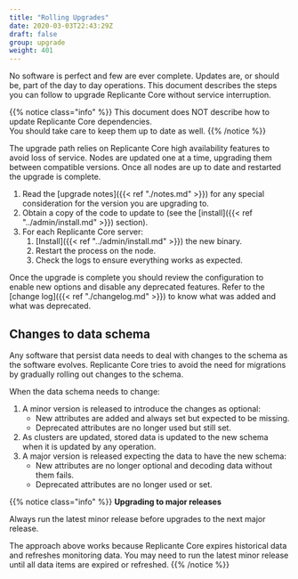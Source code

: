 ```yaml
---
title: "Rolling Upgrades"
date: 2020-03-03T22:43:29Z
draft: false
group: upgrade
weight: 401
---
```


No software is perfect and few are ever complete.
Updates are, or should be, part of the day to day operations.
This document describes the steps you can follow to upgrade Replicante Core without service interruption.

{{% notice class="info" %}}
This document does NOT describe how to update Replicante Core dependencies.  
You should take care to keep them up to date as well.
{{% /notice %}}

The upgrade path relies on Replicante Core high availability features to avoid loss of service.
Nodes are updated one at a time, upgrading them between compatible versions.
Once all nodes are up to date and restarted the upgrade is complete.

1. Read the [upgrade notes]({{< ref "./notes.md" >}}) for any special consideration for the version you are upgrading to.
2. Obtain a copy of the code to update to (see the [install]({{< ref "../admin/install.md" >}}) section).
3. For each Replicante Core server:
   1. [Install]({{< ref "../admin/install.md" >}}) the new binary.
   2. Restart the process on the node.
   3. Check the logs to ensure everything works as expected.

Once the upgrade is complete you should review the configuration to enable new options
and disable any deprecated features.
Refer to the [change log]({{< ref "./changelog.md" >}}) to know what was added and what was deprecated.

## Changes to data schema

Any software that persist data needs to deal with changes to the schema as the software evolves.
Replicante Core tries to avoid the need for migrations by gradually rolling out changes to the schema.

When the data schema needs to change:

1. A minor version is released to introduce the changes as optional:
   * New attributes are added and always set but expected to be missing.
   * Deprecated attributes are no longer used but still set.
2. As clusters are updated, stored data is updated to the new schema when it is updated by any operation.
3. A major version is released expecting the data to have the new schema:
   * New attributes are no longer optional and decoding data without them fails.
   * Deprecated attributes are no longer used or set.

{{% notice class="info" %}}
**Upgrading to major releases**

Always run the latest minor release before upgrades to the next major release.

The approach above works because Replicante Core expires historical data and refreshes monitoring data.
You may need to run the latest minor release until all data items are expired or refreshed.
{{% /notice %}}
